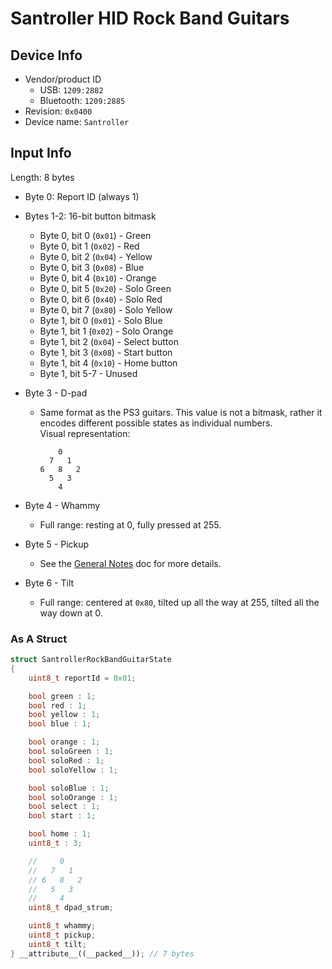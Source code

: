 # Santroller HID Rock Band Guitars

## Device Info

- Vendor/product ID
  - USB: `1209:2882`
  - Bluetooth: `1209:2885`
- Revision: `0x0400`
- Device name: `Santroller`

## Input Info

Length: 8 bytes

- Byte 0: Report ID (always 1)
- Bytes 1-2: 16-bit button bitmask
  - Byte 0, bit 0 (`0x01`) - Green
  - Byte 0, bit 1 (`0x02`) - Red
  - Byte 0, bit 2 (`0x04`) - Yellow
  - Byte 0, bit 3 (`0x08`) - Blue
  - Byte 0, bit 4 (`0x10`) - Orange
  - Byte 0, bit 5 (`0x20`) - Solo Green
  - Byte 0, bit 6 (`0x40`) - Solo Red
  - Byte 0, bit 7 (`0x80`) - Solo Yellow
  - Byte 1, bit 0 (`0x01`) - Solo Blue
  - Byte 1, bit 1 (`0x02`) - Solo Orange
  - Byte 1, bit 2 (`0x04`) - Select button
  - Byte 1, bit 3 (`0x08`) - Start button
  - Byte 1, bit 4 (`0x10`) - Home button
  - Byte 1, bit 5-7 - Unused
- Byte 3 - D-pad
  - Same format as the PS3 guitars. This value is not a bitmask, rather it encodes different possible states as individual numbers.\
    Visual representation:

    ```
        0
      7   1
    6   8   2
      5   3
        4
    ```

- Byte 4 - Whammy
  - Full range: resting at 0, fully pressed at 255.
- Byte 5 - Pickup
  - See the [General Notes](General%20Notes.md) doc for more details.
- Byte 6 - Tilt
  - Full range: centered at `0x80`, tilted up all the way at 255, tilted all the way down at 0.

### As A Struct

```cpp
struct SantrollerRockBandGuitarState
{
    uint8_t reportId = 0x01;

    bool green : 1;
    bool red : 1;
    bool yellow : 1;
    bool blue : 1;

    bool orange : 1;
    bool soloGreen : 1;
    bool soloRed : 1;
    bool soloYellow : 1;

    bool soloBlue : 1;
    bool soloOrange : 1;
    bool select : 1;
    bool start : 1;

    bool home : 1;
    uint8_t : 3;

    //     0
    //   7   1
    // 6   8   2
    //   5   3
    //     4
    uint8_t dpad_strum;

    uint8_t whammy;
    uint8_t pickup;
    uint8_t tilt;
} __attribute__((__packed__)); // 7 bytes
```
